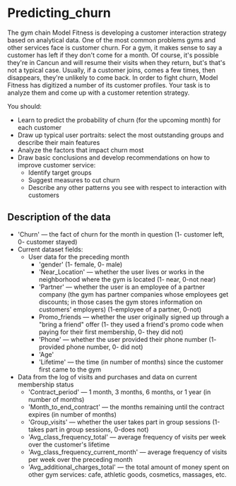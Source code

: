 # Predicting_churn

The gym chain Model Fitness is developing a customer interaction strategy based on analytical data.
One of the most common problems gyms and other services face is customer churn. For a gym, it makes sense to say a customer has left if they don't come for a month. Of course, it's possible they're in Cancun and will resume their visits when they return, but's that's not a typical case. Usually, if a customer joins, comes a few times, then disappears, they're unlikely to come back.
In order to fight churn, Model Fitness has digitized a number of its customer profiles. Your task is to analyze them and come up with a customer retention strategy.

You should:
- Learn to predict the probability of churn (for the upcoming month) for each customer
- Draw up typical user portraits: select the most outstanding groups and describe their main features
- Analyze the factors that impact churn most
- Draw basic conclusions and develop recommendations on how to improve customer service:
    - Identify target groups
    - Suggest measures to cut churn
    - Describe any other patterns you see with respect to interaction with customers
    


## Description of the data

- 'Churn' — the fact of churn for the month in question (1- customer left, 0- customer stayed)
- Current dataset fields:
    - User data for the preceding month
        - 'gender' (1- female, 0- male)
        - 'Near_Location' — whether the user lives or works in the neighborhood where the gym is located (1- near, 0-not near) 
        - 'Partner' — whether the user is an employee of a partner company (the gym has partner companies whose employees get discounts; in those cases the gym stores information on customers' employers) (1-employee of a partner, 0-not)
        - Promo_friends — whether the user originally signed up through a "bring a friend" offer (1- they used a friend's promo code when paying for their first membership, 0- they did not)
        - 'Phone' — whether the user provided their phone number (1- provided phone number, 0- did not)
        - 'Age'
        - 'Lifetime' — the time (in number of months) since the customer first came to the gym
- Data from the log of visits and purchases and data on current membership status
    - 'Contract_period' — 1 month, 3 months, 6 months, or 1 year (in number of months)
    - 'Month_to_end_contract' — the months remaining until the contract expires (in number of months)
    - 'Group_visits' — whether the user takes part in group sessions (1-takes part in group sessions, 0-does not)
    - 'Avg_class_frequency_total' — average frequency of visits per week over the customer's lifetime
    - 'Avg_class_frequency_current_month' — average frequency of visits per week over the preceding month
    - 'Avg_additional_charges_total' — the total amount of money spent on other gym services: cafe, athletic goods, cosmetics, massages, etc.

